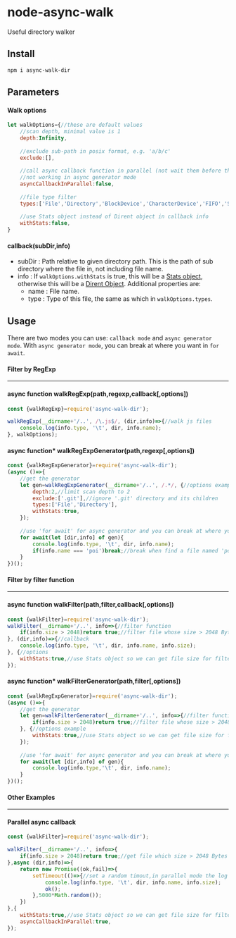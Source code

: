 # node-async-walk
Useful directory walker

## Install

```bash
npm i async-walk-dir
```

## Parameters

#### Walk options

```javascript
let walkOptions={//these are default values
    //scan depth, minimal value is 1
    depth:Infinity,
    
    //exclude sub-path in posix format, e.g. 'a/b/c'
    exclude:[],
    
    //call async callback function in parallel (not wait them before the walker ends)
    //not working in async generator mode
    asyncCallbackInParallel:false,
    
    //file type filter
    types:['File','Directory','BlockDevice','CharacterDevice','FIFO','Socket','SymbolicLink'],
    
    //use Stats object instead of Dirent object in callback info
    withStats:false,
}
```

#### callback(subDir,info)

* subDir : Path relative to given directory path. This is the path of sub directory where the file in, not including file name.
* info : If `walkOptions.withStats` is true, this will be a [Stats object](https://nodejs.org/api/fs.html#fs_class_fs_stats), otherwise this will be a [Dirent Object](https://nodejs.org/api/fs.html#fs_class_fs_dirent). Additional properties are:
  * name : File name.
  * type : Type of this file, the same as which in `walkOptions.types`.

## Usage

There are two modes you can use: `callback mode` and `async generator mode`. With `async generator mode`, you can break at where you want in `for await`.

#### Filter by RegExp

------

#### async function walkRegExp(path,regexp,callback[,options])

```javascript
const {walkRegExp}=require('async-walk-dir');

walkRegExp(__dirname+'/..', /\.js$/, (dir,info)=>{//walk js files
    console.log(info.type, '\t', dir, info.name);
}, walkOptions);
```

#### async function* walkRegExpGenerator(path,regexp[,options])

```javascript
const {walkRegExpGenerator}=require('async-walk-dir');
(async ()=>{
    //get the generator
    let gen=walkRegExpGenerator(__dirname+'/..', /.*/, {//options example
        depth:2,//limit scan depth to 2
        exclude:['.git'],//ignore '.git' directory and its children
        types:['File','Directory'],
        withStats:true,
    });
    
    //use 'for await' for async generator and you can break at where you want
    for await(let [dir,info] of gen){
        console.log(info.type, '\t', dir, info.name);
        if(info.name === 'poi')break;//break when find a file named 'poi'
    }
})();
```



#### Filter by filter function

------

#### async function walkFilter(path,filter,callback[,options])

```javascript
const {walkFilter}=require('async-walk-dir');
walkFilter(__dirname+'/..', info=>{//filter function
    if(info.size > 2048)return true;//filter file whose size > 2048 Bytes
}, (dir,info)=>{//callback
    console.log(info.type, '\t', dir, info.name, info.size);
}, {//options
    withStats:true,//use Stats object so we can get file size for filter
});
```

#### async function* walkFilterGenerator(path,filter[,options])

```javascript
const {walkRegExpGenerator}=require('async-walk-dir');
(async ()=>{
    //get the generator
    let gen=walkFilterGenerator(__dirname+'/..', info=>{//filter function
        if(info.size > 2048)return true;//filter file whose size > 2048 Bytes
    }, {//options example
        withStats:true,//use Stats object so we can get file size for filter
    });
    
    //use 'for await' for async generator and you can break at where you want
    for await(let [dir,info] of gen){
        console.log(info.type,'\t', dir, info.name);
    }
})();
```



#### Other Examples

------

#### Parallel async callback

```javascript
const {walkFilter}=require('async-walk-dir');

walkFilter(__dirname+'/..', info=>{
    if(info.size > 2048)return true;//get file which size > 2048 Bytes
},async (dir,info)=>{
    return new Promise((ok,fail)=>{
        setTimeout(()=>{//set a random timout,in parallel mode the log will print in random order
            console.log(info.type, '\t', dir, info.name, info.size);
            ok();
        },5000*Math.random());
    })
},{
    withStats:true,//use Stats object so we can get file size for filter
    asyncCallbackInParallel:true,
});
```
